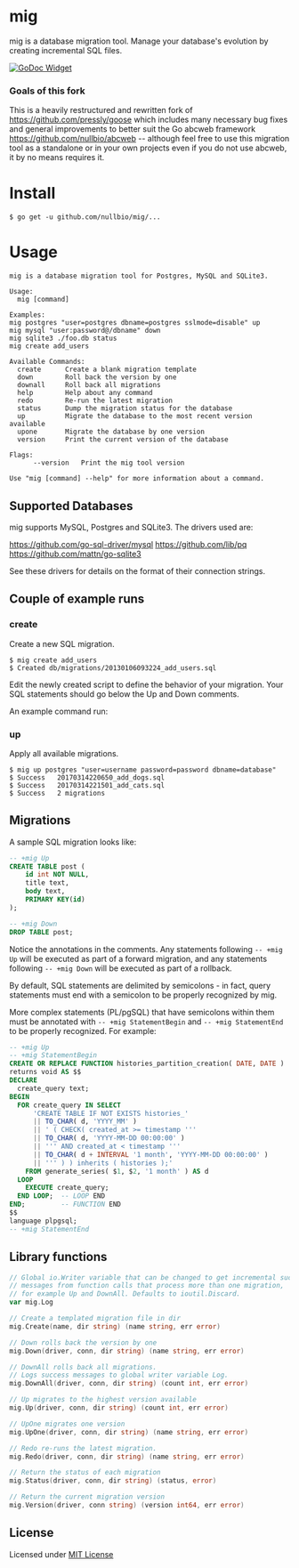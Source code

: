 # mig

mig is a database migration tool. Manage your database's evolution by creating incremental SQL files.

[![GoDoc Widget]][GoDoc]

### Goals of this fork

This is a heavily restructured and rewritten fork of https://github.com/pressly/goose
which includes many necessary bug fixes and general improvements to
better suit the Go abcweb framework https://github.com/nullbio/abcweb --
although feel free to use this migration tool as a standalone or in your own 
projects even if you do not use abcweb, it by no means requires it.

# Install

    $ go get -u github.com/nullbio/mig/...

# Usage

```
mig is a database migration tool for Postgres, MySQL and SQLite3.

Usage:
  mig [command]

Examples:
mig postgres "user=postgres dbname=postgres sslmode=disable" up
mig mysql "user:password@/dbname" down
mig sqlite3 ./foo.db status
mig create add_users

Available Commands:
  create      Create a blank migration template
  down        Roll back the version by one
  downall     Roll back all migrations
  help        Help about any command
  redo        Re-run the latest migration
  status      Dump the migration status for the database
  up          Migrate the database to the most recent version available
  upone       Migrate the database by one version
  version     Print the current version of the database

Flags:
      --version   Print the mig tool version

Use "mig [command] --help" for more information about a command.
```

## Supported Databases

mig supports MySQL, Postgres and SQLite3. The drivers used are:

https://github.com/go-sql-driver/mysql
https://github.com/lib/pq
https://github.com/mattn/go-sqlite3

See these drivers for details on the format of their connection strings.

## Couple of example runs

### create

Create a new SQL migration.

    $ mig create add_users
    $ Created db/migrations/20130106093224_add_users.sql

Edit the newly created script to define the behavior of your migration. Your
SQL statements should go below the Up and Down comments.

An example command run:

### up

Apply all available migrations.

    $ mig up postgres "user=username password=password dbname=database"
	$ Success   20170314220650_add_dogs.sql
	$ Success   20170314221501_add_cats.sql
	$ Success   2 migrations

## Migrations

A sample SQL migration looks like:

```sql
-- +mig Up
CREATE TABLE post (
    id int NOT NULL,
    title text,
    body text,
    PRIMARY KEY(id)
);

-- +mig Down
DROP TABLE post;
```

Notice the annotations in the comments. Any statements following `-- +mig Up` will be executed as part of a forward migration, and any statements following `-- +mig Down` will be executed as part of a rollback.

By default, SQL statements are delimited by semicolons - in fact, query statements must end with a semicolon to be properly recognized by mig.

More complex statements (PL/pgSQL) that have semicolons within them must be annotated with `-- +mig StatementBegin` and `-- +mig StatementEnd` to be properly recognized. For example:

```sql
-- +mig Up
-- +mig StatementBegin
CREATE OR REPLACE FUNCTION histories_partition_creation( DATE, DATE )
returns void AS $$
DECLARE
  create_query text;
BEGIN
  FOR create_query IN SELECT
      'CREATE TABLE IF NOT EXISTS histories_'
      || TO_CHAR( d, 'YYYY_MM' )
      || ' ( CHECK( created_at >= timestamp '''
      || TO_CHAR( d, 'YYYY-MM-DD 00:00:00' )
      || ''' AND created_at < timestamp '''
      || TO_CHAR( d + INTERVAL '1 month', 'YYYY-MM-DD 00:00:00' )
      || ''' ) ) inherits ( histories );'
    FROM generate_series( $1, $2, '1 month' ) AS d
  LOOP
    EXECUTE create_query;
  END LOOP;  -- LOOP END
END;         -- FUNCTION END
$$
language plpgsql;
-- +mig StatementEnd
```

## Library functions


```go
// Global io.Writer variable that can be changed to get incremental success 
// messages from function calls that process more than one migration,
// for example Up and DownAll. Defaults to ioutil.Discard.
var mig.Log

// Create a templated migration file in dir
mig.Create(name, dir string) (name string, err error)

// Down rolls back the version by one
mig.Down(driver, conn, dir string) (name string, err error)

// DownAll rolls back all migrations.
// Logs success messages to global writer variable Log.
mig.DownAll(driver, conn, dir string) (count int, err error)

// Up migrates to the highest version available
mig.Up(driver, conn, dir string) (count int, err error)

// UpOne migrates one version
mig.UpOne(driver, conn, dir string) (name string, err error)

// Redo re-runs the latest migration.
mig.Redo(driver, conn, dir string) (name string, err error)

// Return the status of each migration
mig.Status(driver, conn, dir string) (status, error)

// Return the current migration version
mig.Version(driver, conn string) (version int64, err error)
```

## License

Licensed under [MIT License](./LICENSE)

[GoDoc]: https://godoc.org/github.com/nullbio/mig
[GoDoc Widget]: https://godoc.org/github.com/nullbio/mig?status.svg
